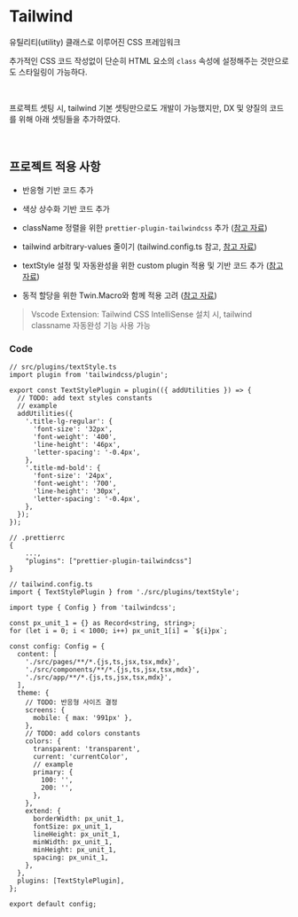 # Tailwind

유틸리티(utility) 클래스로 이루어진 CSS 프레임워크

추가적인 CSS 코드 작성없이 단순히 HTML 요소의 `class` 속성에 설정해주는 것만으로도 스타일링이 가능하다.

<br>

프로젝트 셋팅 시, tailwind 기본 셋팅만으로도 개발이 가능했지만, DX 및 양질의 코드를 위해 아래 셋팅들을 추가하였다.

<br>

## 프로젝트 적용 사항 

- 반응형 기반 코드 추가
- 색상 상수화 기반 코드 추가
- className 정렬을 위한 `prettier-plugin-tailwindcss` 추가 ([참고 자료](https://tailwindcss.com/blog/automatic-class-sorting-with-prettier))
- tailwind arbitrary-values 줄이기 (tailwind.config.ts 참고, [참고 자료](https://fe-developers.kakaoent.com/2022/220303-tailwind-tips/#arbitrary-values-줄이기))
- textStyle 설정 및 자동완성을 위한 custom plugin 적용 및 기반 코드 추가 ([참고 자료](https://tailwindcss.com/docs/plugins))

- 동적 할당을 위한 Twin.Macro와 함께 적용 고려 ([참고 자료](https://fe-developers.kakaoent.com/2022/221013-tailwind-and-design-system/#tailwind-css와-twinmacro))

> Vscode Extension: Tailwind CSS IntelliSense 설치 시, tailwind classname 자동완성 기능 사용 가능



### Code

```
// src/plugins/textStyle.ts
import plugin from 'tailwindcss/plugin';

export const TextStylePlugin = plugin(({ addUtilities }) => {
  // TODO: add text styles constants
  // example
  addUtilities({
    '.title-lg-regular': {
      'font-size': '32px',
      'font-weight': '400',
      'line-height': '46px',
      'letter-spacing': '-0.4px',
    },
    '.title-md-bold': {
      'font-size': '24px',
      'font-weight': '700',
      'line-height': '30px',
      'letter-spacing': '-0.4px',
    },
  });
});
```

```
// .prettierrc
{
	...,
	"plugins": ["prettier-plugin-tailwindcss"]
}
```

```
// tailwind.config.ts
import { TextStylePlugin } from './src/plugins/textStyle';

import type { Config } from 'tailwindcss';

const px_unit_1 = {} as Record<string, string>;
for (let i = 0; i < 1000; i++) px_unit_1[i] = `${i}px`;

const config: Config = {
  content: [
    './src/pages/**/*.{js,ts,jsx,tsx,mdx}',
    './src/components/**/*.{js,ts,jsx,tsx,mdx}',
    './src/app/**/*.{js,ts,jsx,tsx,mdx}',
  ],
  theme: {
    // TODO: 반응형 사이즈 결정
    screens: {
      mobile: { max: '991px' },
    },
    // TODO: add colors constants
    colors: {
      transparent: 'transparent',
      current: 'currentColor',
      // example
      primary: {
        100: '',
        200: '',
      },
    },
    extend: {
      borderWidth: px_unit_1,
      fontSize: px_unit_1,
      lineHeight: px_unit_1,
      minWidth: px_unit_1,
      minHeight: px_unit_1,
      spacing: px_unit_1,
    },
  },
  plugins: [TextStylePlugin],
};

export default config;
```

